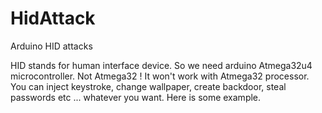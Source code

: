 # HidAttack
Arduino HID attacks

HID stands for human interface device.
So we need arduino Atmega32u4 microcontroller. Not Atmega32 ! It won't work with Atmega32 processor. 
You can inject keystroke, change wallpaper, create backdoor, steal passwords etc ... whatever you want. Here is some example. 
